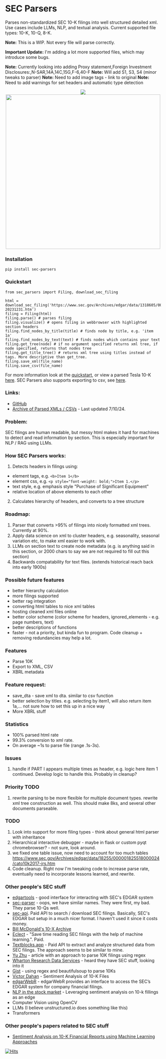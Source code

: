 # SEC Parsers
Parses non-standardized SEC 10-K filings into well structured detailed xml. Use cases include LLMs, NLP, and textual analysis. Current supported file types: 10-K, 10-Q, 8-K. 

<b>Note:</b> This is a WIP. Not every file will parse correctly.

<b>Important Update:</b>  I'm adding a lot more supported files, which may introduce some bugs.

<b>Note:</b> Currently looking into adding Proxy statement,Foreign Investment Disclosures:,N-SAR,14A,14C,15G,F-6,40-F
<b>Note:</b> Will add S1, S3, S4 (minor tweaks to parser)
<b>Note:</b> Need to add image tags - link to original 
<b>Note:</b> Need to add warnings for set headers and automatic type detection

<div align="center">
  <img src="https://raw.githubusercontent.com/john-friedman/SEC-Parsers/main/Assets/tesla_visualization.png">
</div>
<div align="center">
  <img src="https://raw.githubusercontent.com/john-friedman/SEC-Parsers/main/Assets/tesla_tree_v2.png" width="500">
</div>


### Installation
```pip install sec-parsers```

### Quickstart
```
from sec_parsers import Filing, download_sec_filing

html = download_sec_filing('https://www.sec.gov/Archives/edgar/data/1318605/000162828024002390/tsla-20231231.htm')
filing = Filing(html)
filing.parse() # parses filing
filing.visualize() # opens filing in webbrowser with highlighted section headers
filing.find_nodes_by_title(title) # finds node by title, e.g. 'item 1a'
filing.find_nodes_by_text(text) # finds nodes which contains your text
filing.get_tree(node) # if no argument specified returns xml tree, if node specified, returns that nodes tree
filing.get_title_tree() # returns xml tree using titles instead of tags. More descriptive than get_tree.
filing.save_xml(file_name)
filing.save_csv(file_name)
```

For more information look at the [quickstart](Examples/quickstart.ipynb), or view a parsed Tesla 10-K [here](Examples/tesla_10k.xml). SEC Parsers also supports exporting to csv, see [here](Examples/tesla_10k.csv).

### Links: 
* [GitHub](https://github.com/john-friedman/SEC-Parsers/)
* [Archive of Parsed XMLs / CSVs](https://www.dropbox.com/scl/fo/np1lpow7r3bissz80ze3o/AKGM8skBrUfEGlSweofAUDU?rlkey=cz1r78jofntjeq4ax2vb2yd0u&e=1&st=mdcwgfcm&dl=0) - Last updated 7/10/24.

### Problem:
SEC filings are human readable, but messy html makes it hard for machines to detect and read information by section. This is especially important for NLP / RAG using LLMs.

### How SEC Parsers works:
1. Detects headers in filings using:
* element tags, e.g. `<b>Item 1</b>`
* element css, e.g. `<p style="font-weight: bold;">Item 1.</p>`
* text style, e.g. emphasis style "Purchase of Significant Equipment"
* relative location of above elements to each other
2. Calculates hierarchy of headers, and converts to a tree structure

### Roadmap:
1. Parser that converts >95% of filings into nicely formatted xml trees. Currently at 90%.
2. Apply data science on xml to cluster headers, e.g. seasonality, seasonal variation etc, to make xml easier to work with.
3. LLMs on section text to create node metadata (e.g. is anything said in this section, or 2000 chars to say we are not required to fill out this section)
4. Backwards compatability for text files. (extends historical reach back into early 1900s)

### Possible future features
* better hierarchy calculation
* more filings supported
* better rag integration
* converting html tables to nice xml tables
* hosting cleaned xml files online
* better color scheme (color scheme for headers, ignored_elements - e.g. page numbers, text)
* better descriptions of functions
* faster - not a priority, but kinda fun to program. Code cleanup + removing redundancies may help a lot.

### Features
* Parse 10K
* Export to XML, CSV
* XBRL metadata

### Feature request:
* save_dta - save xml to dta. similar to csv function
* better selection by titles. e.g. selecting by item1, will also return item 1a,... not sure how to set this up in a nice way
* More XBRL stuff

### Statistics
* 100% parsed html rate
* 99.3% conversion to xml rate. 
* On average ~1s to parse file (range .1s-3s).

### Issues
1. handle if PART I appears multiple times as header, e.g. logic here item 1 continued. Develop logic to handle this. Probably in cleanup?


### Priority TODO
1. rewrite parsing to be more flexible for multiple document types. rewrite xml tree construction as well. This should make 8ks, and several other documents parseable.
### TODO
1. Look into support for more filing types - think about general html parser with inheritance
1. Hierarchical interactive debugger - maybe in flask or custom pyqt chromebrowser? - not sure, look around.
0. we fixed one table issue, now need to account for too much tables https://www.sec.gov/Archives/edgar/data/18255/000001825518000024/cato10k2017-jrs.htm
2. Code cleanup. Right now I'm tweaking code to increase parse rate, eventually need to incorporate lessons learned, and rewrite.

### Other people's SEC stuff
* [edgartools](https://github.com/dgunning/edgartools) - good interface for interacting with SEC's EDGAR system
* [sec-parser](https://github.com/alphanome-ai/sec-parser) - oops, we have similar names. They were first, my bad. They parse 10-Qs well.
* [sec-api](https://sec-api.io/). Paid API to search / download SEC filings. Basically, SEC's EDGAR but setup in a much nicer format. I haven't used it since it costs money.
* [Bill McDonald's 10-X Archive](https://sraf.nd.edu/data/stage-one-10-x-parse-data/)
* [Eclect](https://eclect.us/) - "Save time reading SEC filings with the help of machine learning.". Paid.
* [Textblocks.app](https://www.textblocks.app/) - Paid API to extract and analyze structured data from SEC filings. The approach seems to be similar to mine.
* [Yu Zhu](https://yuzhu.run/how-to-parse-10x/) - article with an approach to parse 10K filings using regex
* [Wharton Research Data Services](https://wrds-www.wharton.upenn.edu/pages/grid-items/sec-analytics-suite/) - heard they have SEC stuff, looking into it
* [Gist](https://gist.github.com/anshoomehra/ead8925ea291e233a5aa2dcaa2dc61b2) - using regex and beautifulsoup to parse 10Ks
* [Victor Dahan](https://opencodecom.net/post/2021-08-18-sentiment-analysis-of-10-k-files/) - Sentiment Analysis of 10-K Files
* [edgarWebR](https://mwaldstein.github.io/edgarWebR/) - edgarWebR provides an interface to access the SEC’s EDGAR system for company financial filings.
* [NLP in the stock market](https://towardsdatascience.com/nlp-in-the-stock-market-8760d062eb92) - Leveraging sentiment analysis on 10-k fillings as an edge
* Computer Vision using OpenCV
* LLMs (I believe unstructured.io does something like this)
* Transformers 

### Other people's papers related to SEC stuff
* [Sentiment Analysis on 10-K Financial Reports using Machine Learning Approaches](https://ieeexplore.ieee.org/document/9612552)

[![Hits](https://hits.seeyoufarm.com/api/count/incr/badge.svg?url=https%3A%2F%2Fhttps%2F%2Fgithub.com%2Fjohn-friedman%2FSEC-Parsers&count_bg=%2379C83D&title_bg=%23555555&icon=&icon_color=%23E7E7E7&title=hits&edge_flat=false)](https://hits.seeyoufarm.com)